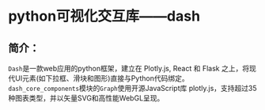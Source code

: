 # python可视化交互库——dash
## 简介：
`Dash`是一款web应用的python框架，建立在 Plotly.js, React 和 Flask 之上，将现代UI元素(如下拉框、滑块和图形)直接与Python代码绑定。
`dash_core_components`模块的`Graph`使用开源JavaScript库 plotly.js，支持超过35种图表类型，并以矢量SVG和高性能WebGL呈现。
